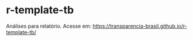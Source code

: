 # r-template-tb
Análises para relatório. Acesse em: https://transparencia-brasil.github.io/r-template-tb/
